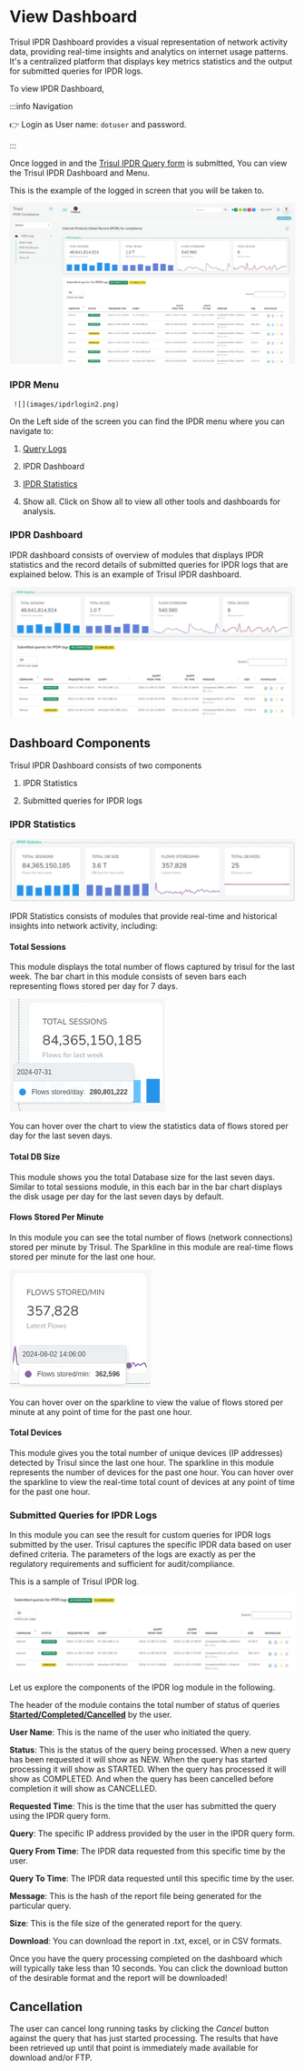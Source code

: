 # View Dashboard

Trisul IPDR Dashboard provides a visual representation of network activity data, providing real-time insights and analytics on internet usage patterns. It's a centralized platform that displays key metrics statistics and the output for submitted queries for IPDR logs. 

To view IPDR Dashboard,

:::info Navigation

:point_right: Login as User name: `dotuser` and password. 

:::

Once logged in and the [Trisul IPDR Query form](submit-queries) is submitted, You can view the Trisul IPDR Dashboard and Menu.

This is the example of the logged in screen that you will be taken to.

   ![](images/ipdrpagelogin.png)

### IPDR Menu

     ![](images/ipdrlogin2.png)

   On the Left side of the screen you can find the IPDR menu where you can navigate to:

1) [Query Logs](submit-queries)

2) IPDR Dashboard

3) [IPDR Statistics](ipdrstatistics)

4) Show all. Click on Show all to view all other tools and dashboards for analysis.

### IPDR Dashboard

IPDR dashboard consists of overview of modules that displays IPDR statistics and the record details of submitted queries for IPDR logs that are explained below. This is an example of Trisul IPDR dashboard.

![](images/ipdrpagelogin1.png)

## Dashboard Components

Trisul IPDR Dashboard consists of two components

1) IPDR Statistics

2) Submitted queries for IPDR logs

### IPDR Statistics

![](images/ipdrstatistics.png)

IPDR Statistics consists of modules that provide real-time and historical insights into network activity, including:

#### Total Sessions

This module displays the total number of flows captured by trisul for the last week. The bar chart in this module consists of seven bars each representing flows stored per day for 7 days. 

![](images/totalsessions.png)

You can hover over the chart to view the statistics data of flows stored per day for the last seven days.

#### Total DB Size

This module shows you the total Database size for the last seven days. Similar to total sessions module, in this each bar in the bar chart displays the disk usage per day for the last seven days by default.

#### Flows Stored Per Minute

In this module you can see the total number of flows (network connections) stored per minute by Trisul. The Sparkline in this module are real-time flows stored per minute for the last one hour. 

![](images/flowsstoredperminute.png)

You can hover over on the sparkline to view the value of flows stored per minute at any point of time for the past one hour.

#### Total Devices

This module gives you the total number of unique devices (IP addresses) detected by Trisul since the last one hour. The sparkline in this module represents the number of devices for the past one hour. You can hover over the sparkline to view the real-time total count of devices at any point of time for the past one hour.

### Submitted Queries for IPDR Logs

In this module you can see the result for custom queries for IPDR logs submitted by the user. Trisul captures the specific IPDR data  based on user defined criteria. The parameters of the logs are exactly as per the regulatory requirements and sufficient for audit/compliance.

This is a sample of Trisul IPDR log.

![](images/ipdrpagelogin2.png)

Let us explore the components of the IPDR log module in the following.

The header of the module contains the total number of status of queries [**Started/Completed/Cancelled**](/docs/ipdr/ipdrui#query-summary) by the user.

**User Name**: This is the name of the user who initiated the query.

**Status**: This is the status of the query being processed. When a new query has been requested it will show as NEW. When the query has started processing it will show as STARTED. When the query has processed it will show as COMPLETED. And when the query has been cancelled before completion it will show as CANCELLED.

**Requested Time**: This is the time that the user has submitted the query using the IPDR query form.

**Query**: The specific IP address provided by the user in the IPDR query form.

**Query From Time**: The IPDR data requested from this specific time by the user.

**Query To Time**: The IPDR data requested until this specific time by the user.

**Message**: This is the hash of the report file being generated for the particular query.

**Size**: This is the file size of the generated report for the query.

**Download**: You can download the report in .txt, excel, or in CSV formats.

Once you have the query processing completed on the dashboard which will typically take less than 10 seconds. You can click the download button of the desirable format and the report will be downloaded!

## Cancellation

The user can cancel long running tasks by clicking the *Cancel* button against the query that has just started processing. The results that have been retrieved up until that point is immediately made available for download and/or FTP.
